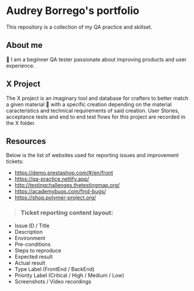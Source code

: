 # Audrey Borrego's portfolio
This repository is a collection of my QA practice and skillset.
## About me
🙌 I am a beginner QA tester passionate about improving products and user experience. 
## X Project
The X project is an imaginary tool and database for crafters to better match a given material :yarn: with a specific creation depending on the material caracteristics and technical requirements of said creation. User Stories, acceptance tests and end to end test flows for this project are recorded in the X folder.
## Resources
Below is the list of websites used for reporting issues and improvement tickets:
* https://demo.prestashop.com/#/en/front
* https://qa-practice.netlify.app/
* http://testingchallenges.thetestingmap.org/
* https://academybugs.com/find-bugs/
* https://shop.polymer-project.org/
> ### **Ticket reporting content layout:**
- Issue ID / Title
- Description
- Environment
- Pre-conditions
- Steps to reproduce
- Expected result
- Actual result
- Type Label (FrontEnd / BackEnd)
- Priority Label (Critical / High / Medium / Low)
- Screenshots / Video recordings
